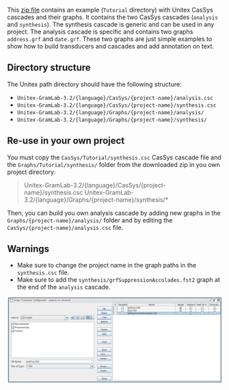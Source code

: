 

This [zip file](CasSys+Graphs.zip) contains an example (`Tutorial` directory) with Unitex CasSys cascades and their graphs.
It contains the two CasSys cascades (`analysis` and `synthesis`). 
The synthesis cascade is generic and can be used in any project. 
The analysis cascade is specific and contains two graphs `address.grf` and `date.grf`.
These two graphs are just simple examples to show how to build transducers and cascades and add annotation on text.

## Directory structure

The Unitex path directory should have the following structure:

* `Unitex-GramLab-3.2/{language}/CasSys/{project-name}/analysis.csc`
* `Unitex-GramLab-3.2/{language}/CasSys/{project-name}/synthesis.csc`
* `Unitex-GramLab-3.2/{language}/Graphs/{project-name}/analysis/`
* `Unitex-GramLab-3.2/{language}/Graphs/{project-name}/synthesis/`

## Re-use in your own project

You must copy the `CasSys/Tutorial/synthesis.csc` CasSys cascade file and the `Graphs/Tutorial/synthesis/` folder from the downloaded zip in you own project directory: 

> Unitex-GramLab-3.2/{language}/CasSys/{project-name}/synthesis.csc
> Unitex-GramLab-3.2/{language}/Graphs/{project-name}/synthesis/*

Then, you can build you own analysis cascade by adding new graphs in the `Graphs/{project-name}/analysis/` folder and by editing the `CasSys/{project-name}/analysis.csc` file.


## Warnings

* Make sure to change the project name in the graph paths in the `synthesis.csc` file.
* Make sure to add the `synthesis/grfSuppressionAccolades.fst2` graph at the end of the `analysis` cascade.

![Analysis CasSys cascade screenshot](img/Analysis_cassys_cascade_screenshot.png)

